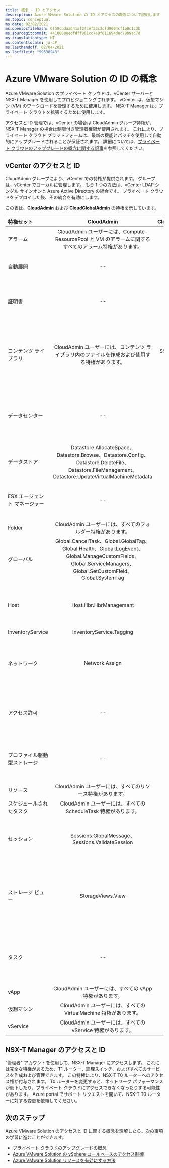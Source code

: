 ```yaml
---
title: 概念 - ID とアクセス
description: Azure VMware Solution の ID とアクセスの概念について説明します
ms.topic: conceptual
ms.date: 02/02/2021
ms.openlocfilehash: 0f58cbdaa641af24cef53c3cfd9604cf1b0c1c3b
ms.sourcegitcommit: 44188608edfdff861cc7e8f611694dec79b9ac7d
ms.translationtype: HT
ms.contentlocale: ja-JP
ms.lasthandoff: 02/04/2021
ms.locfileid: "99538943"
---
```

# <a name="azure-vmware-solution-identity-concepts"></a>Azure VMware Solution の ID の概念

Azure VMware Solution のプライベート クラウドは、vCenter サーバーと NSX-T Manager を使用してプロビジョニングされます。 vCenter は、仮想マシン (VM) のワークロードを管理するために使用します。 NSX-T Manager は、プライベート クラウドを拡張するために使用します。

アクセスと ID 管理では、vCenter の場合は CloudAdmin グループ特権が、NSX-T Manager の場合は制限付き管理者権限が使用されます。 これにより、プライベート クラウド プラットフォームは、最新の機能とパッチを使用して自動的にアップグレードされることが保証されます。  詳細については、[プライベート クラウドのアップグレードの概念に関する記事][concepts-upgrades]を参照してください。

## <a name="vcenter-access-and-identity"></a>vCenter のアクセスと ID

CloudAdmin グループにより、vCenter での特権が提供されます。 グループは、vCenter でローカルに管理します。 もう 1 つの方法は、vCenter LDAP シングル サインオンと Azure Active Directory の統合です。 プライベート クラウドをデプロイした後、その統合を有効にします。 

この表は、**CloudAdmin** および **CloudGlobalAdmin** の特権を示しています。

|  特権セット           | CloudAdmin | CloudGlobalAdmin | 解説 |
| :---                     |    :---:   |       :---:      |   :--:  |
|  アラーム                  | CloudAdmin ユーザーには、Compute-ResourcePool と VM のアラームに関するすべてのアラーム特権があります。     |          --        |  -- |
|  自動展開             |  --  |        --        |  Microsoft がホスト管理を行います。  |
|  証明書            |  --  |        --       |  Microsoft が証明書の管理を行います。  |
|  コンテンツ ライブラリ         | CloudAdmin ユーザーには、コンテンツ ライブラリ内のファイルを作成および使用する特権があります。    |         SSO で有効になります。         |  Microsoft がコンテンツ ライブラリ内のファイルを ESXi ホストに配布します。  |
|  データセンター              |  --  |        --          |  Microsoft がデータセンターのすべての操作を行います。  |
|  データストア               | Datastore.AllocateSpace、Datastore.Browse、Datastore.Config、Datastore.DeleteFile、Datastore.FileManagement、Datastore.UpdateVirtualMachineMetadata     |    --    |   -- |
|  ESX エージェント マネージャー       |  --  |         --       |  Microsoft がすべての操作を行います。  |
|  Folder                  |  CloudAdmin ユーザーには、すべてのフォルダー特権があります。     |  --  |  --  |
|  グローバル                  |  Global.CancelTask、Global.GlobalTag、Global.Health、Global.LogEvent、Global.ManageCustomFields、Global.ServiceManagers、Global.SetCustomField、Global.SystemTag         |                  |    |
|  Host                    |  Host.Hbr.HbrManagement      |        --          |  Microsoft が他のすべてのホスト操作を行います。  |
|  InventoryService        |  InventoryService.Tagging      |        --          |  --  |
|  ネットワーク                 |  Network.Assign    |                  |  Microsoft が他のすべてのネットワーク操作を行います。  |
|  アクセス許可             |  --  |        --       |  Microsoft がすべてのアクセス許可操作を行います。  |
|  プロファイル駆動型ストレージ  |  --  |        --       |  Microsoft がすべてのプロファイル操作を行います。  |
|  リソース                |  CloudAdmin ユーザーには、すべてのリソース特権があります。        |      --       | --   |
|  スケジュールされたタスク          |  CloudAdmin ユーザーには、すべての ScheduleTask 特権があります。   |   --   | -- |
|  セッション                |  Sessions.GlobalMessage、Sessions.ValidateSession      |   --   |  Microsoft が他のすべてのセッション操作を行います。  |
|  ストレージ ビュー           |  StorageViews.View   |        --          |  Microsoft が他のすべてのストレージ ビュー操作 (サービスの構成) を行います。  |
|  タスク                   |  --  |  --   |  Microsoft が、タスクを管理する拡張機能を管理します。  |
|  vApp                    |  CloudAdmin ユーザーには、すべての vApp 特権があります。  |  --  |  --  |
|  仮想マシン         |  CloudAdmin ユーザーには、すべての VirtualMachine 特権があります。  |  --  |  --  |
|  vService                |  CloudAdmin ユーザーには、すべての vService 特権があります。  |  --  |  --  |

## <a name="nsx-t-manager-access-and-identity"></a>NSX-T Manager のアクセスと ID

"管理者" アカウントを使用して、NSX-T Manager にアクセスします。 これには完全な特権があるため、T1 ルーター、論理スイッチ、およびすべてのサービスを作成および管理できます。 この特権により、NSX-T T0 ルーターへのアクセス権が付与されます。 T0 ルーターを変更すると、ネットワーク パフォーマンスが低下したり、プライベート クラウドにアクセスできなくなったりする可能性があります。 Azure portal でサポート リクエストを開いて、NSX-T T0 ルーターに対する変更を依頼してください。
  
## <a name="next-steps"></a>次のステップ

Azure VMware Solution のアクセスと ID に関する概念を理解したら、次の事項の学習に進むことができます。

- [プライベート クラウドのアップグレードの概念](concepts-upgrades.md)
- [Azure VMware Solution の vSphere ロールベースのアクセス制御](concepts-role-based-access-control.md)
- [Azure VMware Solution リソースを有効にする方法](enable-azure-vmware-solution.md)

<!-- LINKS - external -->

<!-- LINKS - internal -->
[concepts-upgrades]: ./concepts-upgrades.md